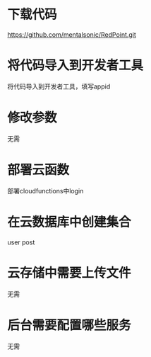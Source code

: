 # 下载代码

https://github.com/mentalsonic/RedPoint.git

# 将代码导入到开发者工具

将代码导入到开发者工具，填写appid

# 修改参数

无需

# 部署云函数

部署cloudfunctions中login

# 在云数据库中创建集合

user
post

# 云存储中需要上传文件

无需

# 后台需要配置哪些服务

无需